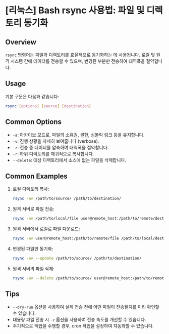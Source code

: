 # [리눅스] Bash rsync 사용법: 파일 및 디렉토리 동기화

## Overview
`rsync` 명령어는 파일과 디렉토리를 효율적으로 동기화하는 데 사용됩니다. 로컬 및 원격 시스템 간에 데이터를 전송할 수 있으며, 변경된 부분만 전송하여 대역폭을 절약합니다.

## Usage
기본 구문은 다음과 같습니다:

```bash
rsync [options] [source] [destination]
```

## Common Options
- `-a`: 아카이브 모드로, 파일의 소유권, 권한, 심볼릭 링크 등을 유지합니다.
- `-v`: 진행 상황을 자세히 보여줍니다 (verbose).
- `-z`: 전송 중 데이터를 압축하여 대역폭을 절약합니다.
- `-r`: 하위 디렉토리를 재귀적으로 복사합니다.
- `--delete`: 대상 디렉토리에서 소스에 없는 파일을 삭제합니다.

## Common Examples
1. 로컬 디렉토리 복사:
   ```bash
   rsync -av /path/to/source/ /path/to/destination/
   ```

2. 원격 서버로 파일 전송:
   ```bash
   rsync -av /path/to/local/file user@remote_host:/path/to/remote/destination/
   ```

3. 원격 서버에서 로컬로 파일 다운로드:
   ```bash
   rsync -av user@remote_host:/path/to/remote/file /path/to/local/destination/
   ```

4. 변경된 파일만 동기화:
   ```bash
   rsync -av --update /path/to/source/ /path/to/destination/
   ```

5. 원격 서버의 파일 삭제:
   ```bash
   rsync -av --delete /path/to/source/ user@remote_host:/path/to/remote/destination/
   ```

## Tips
- `--dry-run` 옵션을 사용하여 실제 전송 전에 어떤 파일이 전송될지를 미리 확인할 수 있습니다.
- 대용량 파일 전송 시 `-z` 옵션을 사용하여 전송 속도를 개선할 수 있습니다.
- 주기적으로 백업을 수행할 경우, cron 작업을 설정하여 자동화할 수 있습니다.